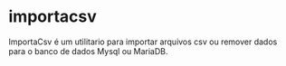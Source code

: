 # importacsv
ImportaCsv é um utilitario para importar arquivos csv ou remover dados para o banco de dados Mysql ou MariaDB.
